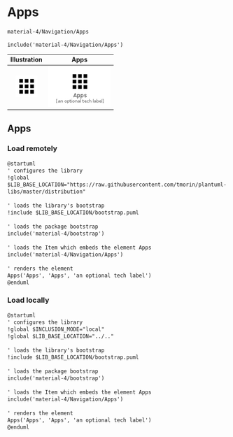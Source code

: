 # Apps


```text
material-4/Navigation/Apps
```

```text
include('material-4/Navigation/Apps')
```



| Illustration | Apps |
| :---: | :---: |
| ![illustration for Illustration](../../material-4/Navigation/Apps.png) | ![illustration for Apps](../../material-4/Navigation/Apps.Local.png) |




## Apps

### Load remotely
```plantuml
@startuml
' configures the library
!global $LIB_BASE_LOCATION="https://raw.githubusercontent.com/tmorin/plantuml-libs/master/distribution"

' loads the library's bootstrap
!include $LIB_BASE_LOCATION/bootstrap.puml

' loads the package bootstrap
include('material-4/bootstrap')

' loads the Item which embeds the element Apps
include('material-4/Navigation/Apps')

' renders the element
Apps('Apps', 'Apps', 'an optional tech label')
@enduml
```

### Load locally
```plantuml
@startuml
' configures the library
!global $INCLUSION_MODE="local"
!global $LIB_BASE_LOCATION="../.."

' loads the library's bootstrap
!include $LIB_BASE_LOCATION/bootstrap.puml

' loads the package bootstrap
include('material-4/bootstrap')

' loads the Item which embeds the element Apps
include('material-4/Navigation/Apps')

' renders the element
Apps('Apps', 'Apps', 'an optional tech label')
@enduml
```

